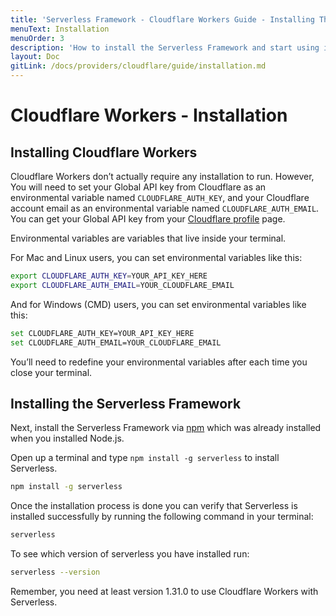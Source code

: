 ```yaml
---
title: 'Serverless Framework - Cloudflare Workers Guide - Installing The Serverless Framework and Cloudflare Workers'
menuText: Installation
menuOrder: 3
description: 'How to install the Serverless Framework and start using it with Cloudflare Workers'
layout: Doc
gitLink: /docs/providers/cloudflare/guide/installation.md
---
```


# Cloudflare Workers - Installation

## Installing Cloudflare Workers
Cloudflare Workers don’t actually require any installation to run. However, You will need to set your Global API key from Cloudflare as an environmental variable named `CLOUDFLARE_AUTH_KEY`, and your Cloudflare account email as an environmental variable named `CLOUDFLARE_AUTH_EMAIL`. You can get your Global API key from your [Cloudflare profile](https://dash.cloudflare.com/profile) page.

Environmental variables are variables that live inside your terminal.

For Mac and Linux users, you can set environmental variables like this:

```bash
export CLOUDFLARE_AUTH_KEY=YOUR_API_KEY_HERE
export CLOUDFLARE_AUTH_EMAIL=YOUR_CLOUDFLARE_EMAIL
```

And for Windows (CMD) users, you can set environmental variables like this:

```bash
set CLOUDFLARE_AUTH_KEY=YOUR_API_KEY_HERE
set CLOUDFLARE_AUTH_EMAIL=YOUR_CLOUDFLARE_EMAIL
```

You’ll need to redefine your environmental variables after each time you close your terminal.

## Installing the Serverless Framework
Next, install the Serverless Framework via [npm](https://npmjs.org) which was already installed when you installed Node.js.

Open up a terminal and type `npm install -g serverless` to install Serverless.

```bash
npm install -g serverless
```

Once the installation process is done you can verify that Serverless is installed successfully by running the following command in your terminal:

```bash
serverless
```

To see which version of serverless you have installed run:

```bash
serverless --version
```

Remember, you need at least version 1.31.0 to use Cloudflare Workers with Serverless.
